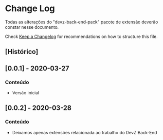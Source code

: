 # Change Log

Todas as alterações do "devz-back-end-pack" pacote de extensão deverão constar nesse documento.

Check [Keep a Changelog](http://keepachangelog.com/) for recommendations on how to structure this file.

## [Histórico]

## [0.0.1] - 2020-03-27

### Conteúdo
- Versão inicial

## [0.0.2] - 2020-03-28

### Conteúdo
- Deixamos apenas extensões relacionada ao trabalho do DevZ Back-End